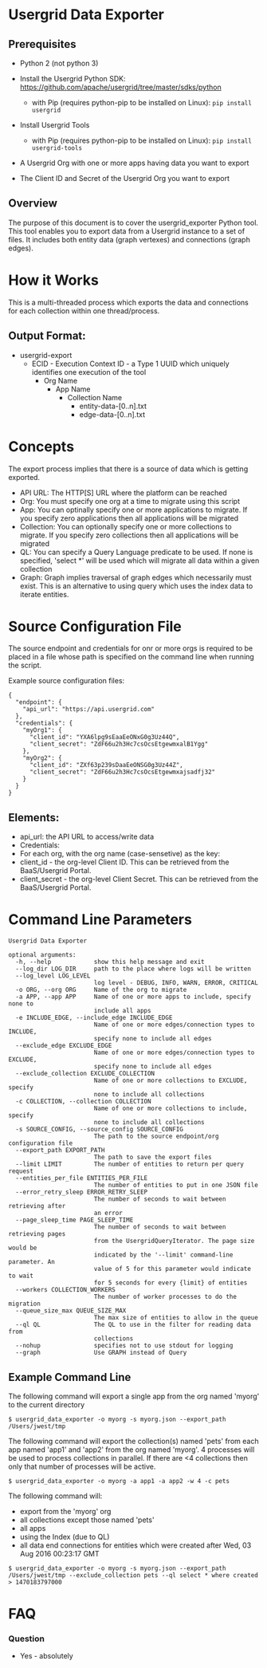# Usergrid Data Exporter

## Prerequisites
* Python 2 (not python 3)

* Install the Usergrid Python SDK: https://github.com/apache/usergrid/tree/master/sdks/python
    * with Pip (requires python-pip to be installed on Linux): `pip install usergrid`

* Install Usergrid Tools 
    * with Pip (requires python-pip to be installed on Linux): `pip install usergrid-tools`

* A Usergrid Org with one or more apps having data you want to export

* The Client ID and Secret of the Usergrid Org you want to export


## Overview
The purpose of this document is to cover the usergrid_exporter Python tool. This tool enables you to export data from a Usergrid instance to a set of files.  It includes both entity data (graph vertexes) and connections (graph edges).

  
# How it Works

This is a multi-threaded process which exports the data and connections for each collection within one thread/process.

## Output Format:

* usergrid-export
    * ECID - Execution Context ID - a Type 1 UUID which uniquely identifies one execution of the tool
        * Org Name
            * App Name
                * Collection Name
                    - entity-data-[0..n].txt
                    - edge-data-[0..n].txt


# Concepts
The export process implies that there is a source of data which is getting exported.

* API URL: The HTTP[S] URL where the platform can be reached
* Org: You must specify one org at a time to migrate using this script
* App: You can optinally specify one or more applications to migrate.  If you specify zero applications then all applications will be migrated
* Collection: You can optionally specify one or more collections to migrate.  If you specify zero collections then all applications will be migrated
* QL: You can specify a Query Language predicate to be used.  If none is specified, 'select *' will be used which will migrate all data within a given collection
* Graph: Graph implies traversal of graph edges which necessarily must exist.  This is an alternative to using query which uses the index data to iterate entities.  


# Source Configuration File

The source endpoint and credentials for onr or more orgs is required to be placed in a file whose path is specified on the command line when running the script. 

Example source configuration files:

```
{
  "endpoint": {
    "api_url": "https://api.usergrid.com"
  },
  "credentials": {
    "myOrg1": {
      "client_id": "YXA6lpg9sEaaEeONxG0g3Uz44Q",
      "client_secret": "ZdF66u2h3Hc7csOcsEtgewmxalB1Ygg"
    },
    "myOrg2": {
      "client_id": "ZXf63p239sDaaEeONSG0g3Uz44Z",
      "client_secret": "ZdF66u2h3Hc7csOcsEtgewmxajsadfj32"
    }
  }
}
```
## Elements:
* api_url: the API URL to access/write data
* Credentials:
 * For each org, with the org name (case-sensetive) as the key:
  * client_id - the org-level Client ID. This can be retrieved from the BaaS/Usergrid Portal.
  * client_secret - the org-level Client Secret. This can be retrieved from the BaaS/Usergrid Portal.

# Command Line Parameters

```
Usergrid Data Exporter

optional arguments:
  -h, --help            show this help message and exit
  --log_dir LOG_DIR     path to the place where logs will be written
  --log_level LOG_LEVEL
                        log level - DEBUG, INFO, WARN, ERROR, CRITICAL
  -o ORG, --org ORG     Name of the org to migrate
  -a APP, --app APP     Name of one or more apps to include, specify none to
                        include all apps
  -e INCLUDE_EDGE, --include_edge INCLUDE_EDGE
                        Name of one or more edges/connection types to INCLUDE,
                        specify none to include all edges
  --exclude_edge EXCLUDE_EDGE
                        Name of one or more edges/connection types to EXCLUDE,
                        specify none to include all edges
  --exclude_collection EXCLUDE_COLLECTION
                        Name of one or more collections to EXCLUDE, specify
                        none to include all collections
  -c COLLECTION, --collection COLLECTION
                        Name of one or more collections to include, specify
                        none to include all collections
  -s SOURCE_CONFIG, --source_config SOURCE_CONFIG
                        The path to the source endpoint/org configuration file
  --export_path EXPORT_PATH
                        The path to save the export files
  --limit LIMIT         The number of entities to return per query request
  --entities_per_file ENTITIES_PER_FILE
                        The number of entities to put in one JSON file
  --error_retry_sleep ERROR_RETRY_SLEEP
                        The number of seconds to wait between retrieving after
                        an error
  --page_sleep_time PAGE_SLEEP_TIME
                        The number of seconds to wait between retrieving pages
                        from the UsergridQueryIterator. The page size would be
                        indicated by the '--limit' command-line parameter. An
                        value of 5 for this parameter would indicate to wait
                        for 5 seconds for every {limit} of entities
  --workers COLLECTION_WORKERS
                        The number of worker processes to do the migration
  --queue_size_max QUEUE_SIZE_MAX
                        The max size of entities to allow in the queue
  --ql QL               The QL to use in the filter for reading data from
                        collections
  --nohup               specifies not to use stdout for logging
  --graph               Use GRAPH instead of Query
```

## Example Command Line

The following command will export a single app from the org named 'myorg' to the current directory

```
$ usergrid_data_exporter -o myorg -s myorg.json --export_path /Users/jwest/tmp
```

The following command will export the collection(s) named 'pets' from each app named 'app1' and 'app2' from the org named 'myorg'.  4 processes will be used to process collections in parallel.  If there are <4 collections then only that number of processes will be active.

```
$ usergrid_data_exporter -o myorg -a app1 -a app2 -w 4 -c pets
```

The following command will:
* export from the 'myorg' org
* all collections except those named 'pets'
* all apps
* using the Index (due to QL)
* all data end connections for entities which were created after Wed, 03 Aug 2016 00:23:17 GMT  

```
$ usergrid_data_exporter -o myorg -s myorg.json --export_path /Users/jwest/tmp --exclude_collection pets --ql select * where created > 1470183797000
```


# FAQ

### Question

* Yes - absolutely 

